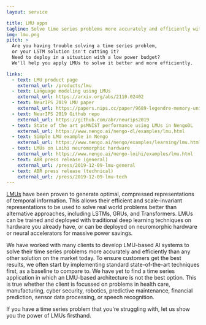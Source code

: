 ```yaml
---
layout: service

title: LMU apps
tagline: Solve time series problems more accurately and efficiently with LMUs
img: lmu.png
pitch: >
  Are you having trouble solving a time series problem,
  or your LSTM solution isn't cutting it?
  Need to deploy in a situation with a low power budget?
  We'll help you apply LMUs to solve it better and more efficiently.

links:
  - text: LMU product page
    external_url: /products/lmu
  - text: Language modeling using LMUs
    external_url: https://arxiv.org/abs/2110.02402
  - text: NeurIPS 2019 LMU paper
    external_url: https://papers.nips.cc/paper/9689-legendre-memory-units-continuous-time-representation-in-recurrent-neural-networks.pdf
  - text: NeurIPS 2019 Github repo
    external_url: https://github.com/abr/neurips2019
  - text: State of the art psMNIST performance using LMUs in NengoDL
    external_url: https://www.nengo.ai/nengo-dl/examples/lmu.html
  - text: Simple LMU example in Nengo
    external_url: https://www.nengo.ai/nengo/examples/learning/lmu.html
  - text: LMUs on Loihi neuromorphic hardware
    external_url: https://www.nengo.ai/nengo-loihi/examples/lmu.html
  - text: ABR press release (general)
    external_url: /press/2019-12-09-lmu-general
  - text: ABR press release (technical)
    external_url: /press/2019-12-09-lmu-tech
---
```


<a href="{{ site.baseurl }}{% link _products/lmu.md %}">LMUs</a> have
been proven to generate optimal, compressed representations of
temporal information. This allows their efficient and scale-invariant
representations to be used to solve real world problems better than
alternative approaches, including LSTMs, GRUs, and Transformers. LMUs
can be trained and deployed with traditional deep learning techniques
on hardware you already have, or can be deployed on neuromorphic
hardware or neural accelerators for massive power savings.

We have worked with many clients to develop LMU-based AI systems to
solve their time series problems more accurately and efficiently than
any other solution on the market today. To ensure customers get the
best results, we often start by implementing standard state-of-the-art
techniques first, as a baseline to compare to. We have yet to find a
time series application in which an LMU-based architecture is not the
best option. This is true whether the client is focussed on problems
in health care, manufacturing, cyber security, robotics, predictive
maintenance, financial prediction, sensor data processing, or
speech recognition.

If you have a time series problem that you're struggling with,
let us show you the power of LMUs firsthand.
